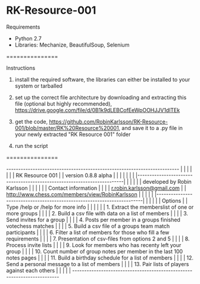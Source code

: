 RK-Resource-001
===============

Requirements

- Python 2.7
- Libraries: Mechanize, BeautifulSoup, Selenium

===============

Instructions

 1) install the required software, the libraries can either be installed to your system or tarballed
 
 2) set up the correct file architecture by downloading and extracting this file (optional but highly recommended), https://drive.google.com/file/d/0B1k9dLEBCofEeWpOOHJJV1dlTEk
 
 3) get the code, https://github.com/RobinKarlsson/RK-Resource-001/blob/master/RK%20Resource%20001, and save it to a .py file in your newly extracted "RK Resource 001" folder
 
 4) run the script

===============


*------------------------------------------------------------------------*
|                                                                        |
|                                                                        |
|                                                                        |
|                            RK Resource 001                             |
|                          version 0.8.8 alpha                           |
|                                                                        |
|                                                                        |
|                                                                        |
|------------------------------------------------------------------------|
|                                                                        |
|                                                                        |
|                      developed by Robin Karlsson                       |
|                                                                        |
|                                                                        |
|                          Contact information                           |
|                                                                        |
|                       r.robin.karlsson@gmail.com                       |
|            http://www.chess.com/members/view/RobinKarlsson             |
|                                                                        |
|                                                                        |
|------------------------------------------------------------------------|
|                                                                        |
|                                                                        |
|                                Options                                 |
|               Type /help or /help <number> for more info               |
|                                                                        |
|                                                                        |
|            1. Extract the memberslist of one or more groups            |
|                                                                        |
|           2. Build a csv file with data on a list of members           |
|                                                                        |
|                      3. Send invites for a group                       |
|                                                                        |
|       4. Posts per member in a groups finished votechess matches       |
|                                                                        |
|        5. Build a csv file of a groups team match participants         |
|                                                                        |
|   6. Filter a list of members for those who fill a few requirements    |
|                                                                        |
|           7. Presentation of csv-files from options 2 and 5            |
|                                                                        |
|                        8. Process invite lists                         |
|                                                                        |
|          9. Look for members who has recenty left your group           |
|                                                                        |
| 10. Count number of group notes per member in the last 100 notes pages |
|                                                                        |
|          11. Build a birthday schedule for a list of members           |
|                                                                        |
|            12. Send a personal message to a list of members            |
|                                                                        |
|             13. Pair lists of players against each others              |
|                                                                        |
|                                                                        |
*------------------------------------------------------------------------*
